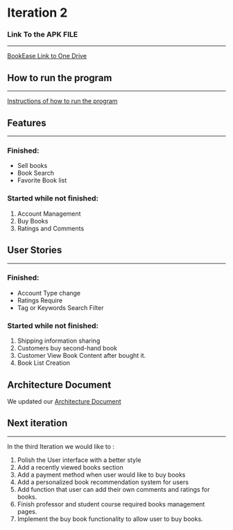 # Iteration 2 
### Link To the APK FILE
---
[BookEase Link to One Drive](https://umanitoba-my.sharepoint.com/:f:/g/personal/patelhs_myumanitoba_ca/EjYKjxNI8VRMgFVkJpREw1gBPvzLdNe9tP2ej594h1gY0Q?e=BXV8XF)
## How to run the program
---
[Instructions of how to run the program](InstructionsToRun3.md)

## Features
---
### Finished:
* Sell books
* Book Search
* Favorite Book list

### Started while not finished:
1. Account Management
2. Buy Books
3. Ratings and Comments

## User Stories
---
### Finished:
* Account Type change
* Ratings Require
* Tag or Keywords Search Filter
  
### Started while not finished:
1. Shipping information sharing
2. Customers buy second-hand book
3. Customer View Book Content after bought it.
4. Book List Creation

## Architecture Document
We updated our [Architecture Document](Architecture.md)

## Next iteration
---
In the third Iteration we would like to :
1. Polish the User interface with a better style
2. Add a recently viewed books section
3. Add a payment method when user would like to buy books
4. Add a personalized book recommendation system for users
5. Add function that user can add their own comments and ratings for books.
6. Finish professor and student course required books management pages.
7. Implement the buy book functionality to allow user to buy books.
